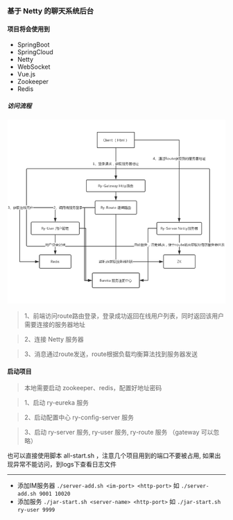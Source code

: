 ### 基于 Netty 的聊天系统后台

#### 项目将会使用到
- SpringBoot
- SpringCloud
- Netty
- WebSocket
- Vue.js
- Zookeeper
- Redis

##### 访问流程
![avatar](resource/process.jpg)

> 1、前端访问route路由登录，登录成功返回在线用户列表，同时返回该用户需要连接的服务器地址

> 2、连接 Netty 服务器

> 3、消息通过route发送，route根据负载均衡算法找到服务器发送


#### 启动项目
> 本地需要启动 zookeeper、redis，配置好地址密码

> 1、启动 ry-eureka 服务

> 2、启动配置中心 ry-config-server 服务

> 3、启动 ry-server 服务, ry-user 服务, ry-route 服务 （gateway 可以忽略）

也可以直接使用脚本 all-start.sh ，注意几个项目用到的端口不要被占用,
如果出现异常不能访问，到logs下查看日志文件

****
- 添加IM服务器  `./server-add.sh <im-port> <http-port>` 如 `./server-add.sh 9001 10020`
- 添加服务  `./jar-start.sh <server-name> <http-port>` 如 `./jar-start.sh ry-user 9999`